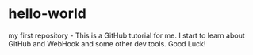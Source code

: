 # hello-world
my first repository - This is a GitHub tutorial for me. I start to learn about GitHub and WebHook and some other dev tools.
Good Luck!
